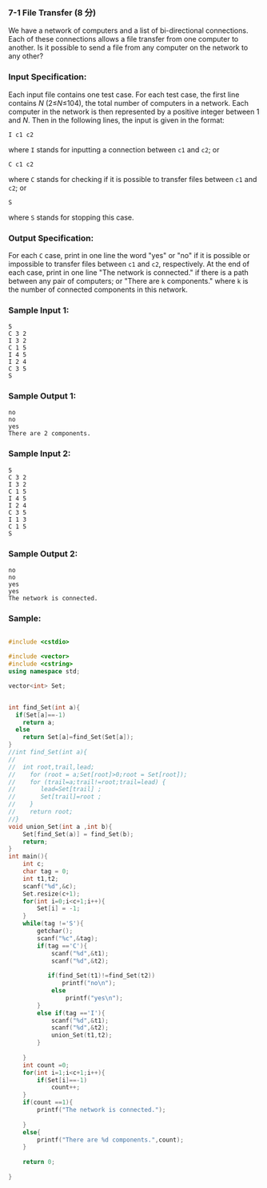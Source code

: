 ### 7-1 File Transfer (8 分)

We have a network of computers and a list of bi-directional connections. Each of these connections allows a file transfer from one computer to another. Is it possible to send a file from any computer on the network to any other?

### Input Specification:

Each input file contains one test case. For each test case, the first line contains *N* (2≤*N*≤104), the total number of computers in a network. Each computer in the network is then represented by a positive integer between 1 and *N*. Then in the following lines, the input is given in the format:

```
I c1 c2  
```

where `I` stands for inputting a connection between `c1` and `c2`; or

```
C c1 c2    
```

where `C` stands for checking if it is possible to transfer files between `c1` and `c2`; or

```
S
```

where `S` stands for stopping this case.

### Output Specification:

For each `C` case, print in one line the word "yes" or "no" if it is possible or impossible to transfer files between `c1` and `c2`, respectively. At the end of each case, print in one line "The network is connected." if there is a path between any pair of computers; or "There are `k` components." where `k` is the number of connected components in this network.

### Sample Input 1:

```in
5
C 3 2
I 3 2
C 1 5
I 4 5
I 2 4
C 3 5
S
```

### Sample Output 1:

```out
no
no
yes
There are 2 components.
```

### Sample Input 2:

```
5
C 3 2
I 3 2
C 1 5
I 4 5
I 2 4
C 3 5
I 1 3
C 1 5
S
```

### Sample Output 2:

```
no
no
yes
yes
The network is connected.
```

### Sample:

```c++

#include <cstdio>

#include <vector>
#include <cstring>
using namespace std;

vector<int> Set;


int find_Set(int a){
  if(Set[a]==-1)
    return a;
  else
    return Set[a]=find_Set(Set[a]);  
}
//int find_Set(int a){
//	
//	int root,trail,lead;
//    for (root = a;Set[root]>0;root = Set[root]);
//    for (trail=a;trail!=root;trail=lead) {
//       lead=Set[trail] ;   
//       Set[trail]=root ;   
//    } 
//    return root;
//}
void union_Set(int a ,int b){
    Set[find_Set(a)] = find_Set(b);
    return;
}
int main(){
    int c;
    char tag = 0;
    int t1,t2;
   	scanf("%d",&c);
    Set.resize(c+1);
    for(int i=0;i<c+1;i++){
    	Set[i] = -1;
	}
    while(tag !='S'){
    	getchar();
    	scanf("%c",&tag);
        if(tag =='C'){
            scanf("%d",&t1);
            scanf("%d",&t2);
            
           if(find_Set(t1)!=find_Set(t2))
               printf("no\n");
            else
                printf("yes\n");
        }
        else if(tag =='I'){
            scanf("%d",&t1);
            scanf("%d",&t2);
            union_Set(t1,t2);
        }
        
    }
    int count =0;
    for(int i=1;i<c+1;i++){
        if(Set[i]==-1)
            count++;
    }
    if(count ==1){
        printf("The network is connected.");
        
    }
    else{
        printf("There are %d components.",count);
    }
    
    return 0;
    
}
```

